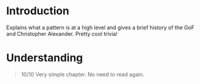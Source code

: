 # Introduction
Explains what a pattern is at a high level and gives a brief history of the GoF
and Christopher Alexander. Pretty cool trivia!

# Understanding
> 10/10
Very simple chapter. No need to read again.


